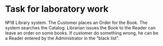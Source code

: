 # Task for laboratory work

№18 
Library system. The Customer places an Order for the Book. The system searches the Catalog. Librarian
issues the Book to the Reader can leave an order on some books. If customer do something wrong, he can be a Reader
entered by the Administrator in the "black list".
